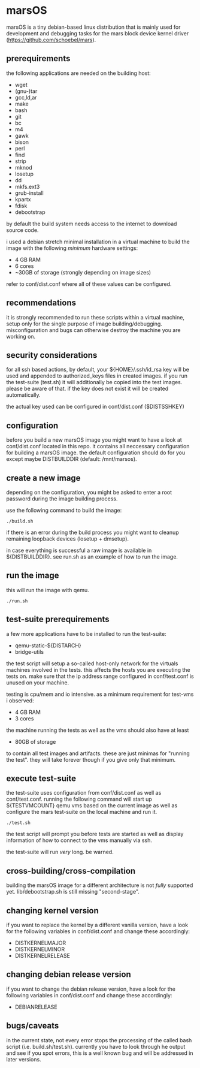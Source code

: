 # marsOS

marsOS is a tiny debian-based linux distribution that is mainly used for development and debugging tasks
for the mars block device kernel driver (https://github.com/schoebel/mars).

## prerequirements

the following applications are needed on the building host:

  * wget
  * (gnu-)tar
  * gcc,ld,ar
  * make
  * bash
  * git
  * bc
  * m4
  * gawk
  * bison
  * perl
  * find
  * strip
  * mknod
  * losetup
  * dd
  * mkfs.ext3
  * grub-install
  * kpartx
  * fdisk
  * debootstrap
  
by default the build system needs access to the internet to download source code.

i used a debian stretch minimal installation in a virtual machine to build the image with 
the following _minimum_ hardware settings:

  * 4 GB RAM
  * 6 cores
  * ~30GB of storage (strongly depending on image sizes)

refer to conf/dist.conf where all of these values can be configured.

## recommendations

it is strongly recommended to run these scripts within a virtual machine, setup only for the single purpose of
image building/debugging. misconfiguration and bugs can otherwise destroy the machine you are working on.

## security considerations

for all ssh based actions, by default, your ${HOME}/.ssh/id_rsa key will be used and appended to authorized_keys
files in created images. if you run the test-suite (test.sh) it will additionally be copied into the test images.
please be aware of that. if the key does not exist it will be created automatically.

the actual key used can be configured in conf/dist.conf ($DISTSSHKEY)

## configuration
  
before you build a new marsOS image you might want to have a look at conf/dist.conf located in this repo.
it contains all neccessary configuration for building a marsOS image. the default configuration should do
for you except maybe DISTBUILDDIR (default: /mnt/marsos).

## create a new image
    
depending on the configuration, you might be asked to enter a root password during the image building process.

use the following command to build the image:
  
    ./build.sh

if there is an error during the build process you might want to cleanup remaining
loopback devices (losetup + dmsetup).

in case everything is successful a raw image is available in ${DISTBUILDDIR}. 
see run.sh as an example of how to run the image.

## run the image

this will run the image with qemu.

    ./run.sh

## test-suite prerequirements

a few more applications have to be installed to run the test-suite:

  * qemu-static-${DISTARCH}
  * bridge-utils

the test script will setup a so-called host-only network for the virtuals machines
involved in the tests. this affects the hosts you are executing the tests on. make
sure that the ip address range configured in conf/test.conf is unused on your machine.

testing is cpu/mem and io intensive. as a minimum requirement for test-vms i observed:

   * 4 GB RAM
   * 3 cores

the machine running the tests as well as the vms should also have at least

   * 80GB of storage

to contain all test images and artifacts. these are just minimas for "running the test".
they will take forever though if you give only that minimum.

## execute test-suite

the test-suite uses configuration from conf/dist.conf as well as conf/test.conf.
running the following command will start up ${TESTVMCOUNT} qemu vms based on the current image
as well as configure the mars test-suite on the local machine and run it.

    ./test.sh

the test script will prompt you before tests are started as well as
display information of how to connect to the vms manually via ssh.

the test-suite will run *very* long. be warned.

## cross-building/cross-compilation

building the marsOS image for a different architecture is not *fully* supported yet.
lib/debootstrap.sh is still missing "second-stage".

## changing kernel version

if you want to replace the kernel by a different vanilla version, have a look for the following variables in conf/dist.conf and change these accordingly:

 * DISTKERNELMAJOR
 * DISTKERNELMINOR
 * DISTKERNELRELEASE

## changing debian release version

if you want to change the debian release version, have a look for the following variables in conf/dist.conf and change these accordingly:

  * DEBIANRELEASE

## bugs/caveats

in the current state, not every error stops the processing of the called bash script (i.e. build.sh/test.sh).
currently you have to look through he output and see if you spot errors, this is a well known bug and will be 
addressed in later versions.

